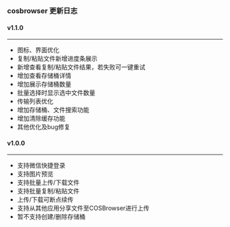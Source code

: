 ### cosbrowser 更新日志
#### v1.1.0
----
* 图标、界面优化
* 复制/粘贴文件新增进度条展示
* 新增查看复制/粘贴文件结果，若失败可一键重试
* 增加查看存储桶详情
* 增加展示存储桶数量
* 批量选择时显示选中文件数量
* 传输列表优化
* 增加存储桶、文件搜索功能
* 增加清除缓存功能
* 其他优化及bug修复

#### v1.0.0
-----
* 支持微信快捷登录
* 支持图片预览
* 支持批量上传/下载文件
* 支持批量复制/粘贴文件
* 上传/下载可断点续传
* 支持从其他应用分享文件至COSBrowser进行上传
* 暂不支持创建/删除存储桶